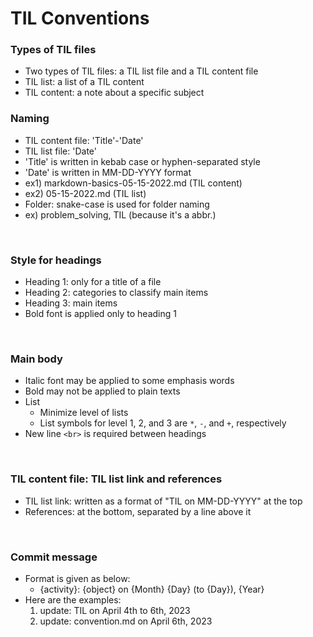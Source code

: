# **TIL Conventions**

### Types of TIL files
* Two types of TIL files: a TIL list file and a TIL content file
* TIL list: a list of a TIL content
* TIL content: a note about a specific subject

### Naming
* TIL content file: 'Title'-'Date'
* TIL list file: 'Date'
* 'Title' is written in kebab case or hyphen-separated style
* 'Date' is written in MM-DD-YYYY format
* ex1) markdown-basics-05-15-2022.md (TIL content)
* ex2) 05-15-2022.md (TIL list)
* Folder: snake-case is used for folder naming
* ex) problem_solving, TIL (because it's a abbr.)

<br>

### Style for headings
* Heading 1: only for a title of a file
* Heading 2: categories to classify main items
* Heading 3: main items
* Bold font is applied only to heading 1

<br>

### Main body
* Italic font may be applied to some emphasis words
* Bold may not be applied to plain texts
* List
  - Minimize level of lists
  - List symbols for level 1, 2, and 3 are `*`, `-`, and `+`, respectively
* New line `<br>` is required between headings

<br>

### TIL content file: TIL list link and references
* TIL list link: written as a format of "TIL on MM-DD-YYYY" at the top
* References: at the bottom, separated by a line above it

<br>

### Commit message
* Format is given as below:
  - {activity}: {object} on {Month} {Day} (to {Day}), {Year}
* Here are the examples:
  1. update: TIL on April 4th to 6th, 2023
  2. update: convention.md on April 6th, 2023
